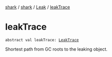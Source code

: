 [shark](../../index.md) / [shark](../index.md) / [Leak](index.md) / [leakTrace](./leak-trace.md)

# leakTrace

`abstract val leakTrace: `[`LeakTrace`](../-leak-trace/index.md)

Shortest path from GC roots to the leaking object.

